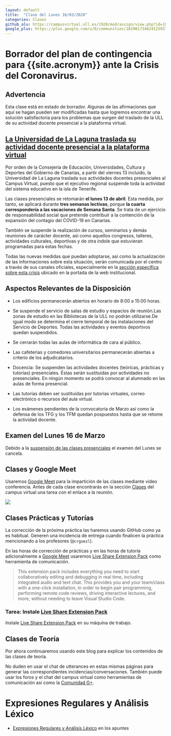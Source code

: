 ```yaml
---
layout: default
title:  "Clase del Lunes 16/03/2020"
categories: Clases
github_alu: https://campusvirtual.ull.es/1920/mod/assign/view.php?id=187733
google_plus: https://plus.google.com/u/0/communities/101901734024125937720
---
```


# Borrador del plan de contingencia para {{site.acronym}} ante la Crisis del Coronavirus. 

## Advertencia

Esta clase está en estado de borrador. Algunas de las afirmaciones 
que aquí se hagan pueden ser modificadas hasta que logremos encontrar una solución satisfactoria para los problemas que surgen del traslado de la ULL de su actividad docente presencial a la plataforma virtual.


## [La Universidad de La Laguna traslada su actividad docente presencial a la plataforma virtual](https://www.ull.es/portal/noticias/2020/ull-traslada-docencia-plataforma-virtual/)

Por orden de la Consejería de Educación, Universidades, Cultura y Deportes del Gobierno de Canarias, a partir del viernes 13 incluido, la Universidad de La Laguna traslada sus actividades docentes presenciales al Campus Virtual, puesto que el ejecutivo regional suspende toda la actividad del sistema educativo en la isla de Tenerife.

Las clases presenciales se retomarán **el lunes 13 de abril**. Esta medida, por tanto, se aplicará durante **tres semanas lectivas**, porque **la cuarta correspondería a las vacaciones de Semana Santa**. Se trata de un ejercicio de responsabilidad social que pretende contribuir a la contención de la expansión del contagio del COVID-19 en Canarias.

También se suspende la realización de cursos, seminarios y demás reuniones de carácter docente, así como aquellos congresos, talleres, actividades culturales, deportivas y de otra índole que estuvieran programadas para estas fechas.

Todas las nuevas medidas que puedan adoptarse, así como la actualización de las informaciones sobre esta situación, serán comunicada por el centro a través de sus canales oficiales, especialmente en la [sección específica sobre esta crisis](https://www.ull.es/coronavirus/) ubicado en la portada de la web institucional.

## Aspectos Relevantes de la Disposición

* Los edificios permanecerán abiertos en horario de 8:00 a 15:00 horas.

* Se suspende el servicio de salas de estudio y espacios de reunión.Las zonas de estudio en las Bibliotecas de la ULL no podrán utilizarse.De igual modo se determina el cierre temporal de las instalaciones del Servicio de Deportes. Todas las actividades y eventos deportivos quedan suspendidos.
* Se cerrarán todas las aulas de informática de cara al público.
* Las cafeterías y comedores universitarios permanecerán abiertas a criterio de los adjudicatarios.
* Docencia:  Se suspenden las actividades docentes (teóricas, prácticas y tutorías) presenciales. Éstas serán
sustituidas por actividades no presenciales. En ningún momento se podrá convocar al alumnado en las
aulas de forma presencial.
* Las tutorías deben ser sustituidas por tutorías virtuales, correo electrónico o recursos del aula virtual.
* Los exámenes pendientes de la convocatoria de Marzo así como la defensa de los TFG y los TFM
quedan pospuestos hasta que se retome la actividad docente.

## Examen del Lunes 16 de Marzo

Debido a la [suspensión de las clases presenciales](https://www.ull.es/portal/noticias/2020/ull-traslada-docencia-plataforma-virtual/) el examen del Lunes se cancela.

## Clases y Google Meet

Usaremos [Google Meet](https://meet.google.com/) para la impartición de las clases mediante video conferencia. Antes de cada clase encontrarás en la sección [Clases](https://campusvirtual.ull.es/1920/course/view.php?id=201911070#section-9) del campus virtual 
una tarea con el enlace a la reunión.

![]({{site.baseurl}}/assets/images/google-meet-example.png)


## Clases Prácticas y Tutorías

La corrección de la próxima práctica las haremos usando GitHub como ya es habitual.
Generen una incidencia de entrega cuando finalicen la práctica mencionando a los profesores (`@crguezl`). 

En las horas de corrección de prácticas y en las horas de tutoría  adicionalmente a [Google Meet](https://meet.google.com/)  usaremos
[Live Share Extension Pack](https://marketplace.visualstudio.com/items?itemName=MS-vsliveshare.vsliveshare-pack) como herramienta de comunicación.

> This extension pack includes everything you need to start collaboratively editing and debugging in real time, including integrated audio and text chat. This provides you and your team/class with a one-click installation, in order to begin pair programming, performing remote code reviews, driving interactive lectures, and more, without needing to leave Visual Studio Code.

### Tarea: Instale [Live Share Extension Pack](https://marketplace.visualstudio.com/items?itemName=MS-vsliveshare.vsliveshare-pack)

Instale [Live Share Extension Pack](https://marketplace.visualstudio.com/items?itemName=MS-vsliveshare.vsliveshare-pack) en su máquina de trabajo.

## Clases de Teoría

Por ahora continuaremos usando este blog para explicar los contenidos de las clases de teoría.

No duden en usar el chat de utterances en estas mismas páginas para generar las correspondientes incidencias/conversaciones. 
También puede usar los foros y el chat del campus virtual como herramientas de comunicación asi como la [Comunidad G+]({{site.google_plus}}).

# Expresiones Regulares y Análisis Léxico

* [Expresiones Regulares y Análisis Léxico](http://localhost:8082/introduccion/tema2-expresiones-regulares-y-analisis-lexico/) en los apuntes

<!--

## Promises

### Promise Chaining

* [Promise Chaining](https://javascript.info/promise-chaining)
* [tema2-async/exercises/promises/promise-chaining/](https://github.com/ULL-MII-SYTWS-1920/ull-mii-sytws-1920.github.io/blob/master/tema2-async/exercises/promises/promise-chaining/)
* [Promises chaining fetch]({{site.baseurl}}/tema2-async/promises-chaining-fetch-example)

### Error handling with promises

* [Error handling with promises](https://javascript.info/promise-error-handling)

```
[~/.../exception-inside-promise(master)]$ pwd -P
/Users/casiano/campus-virtual/1920/pl1920/apuntes/tema1-introduccion-a-javascript/event-loop/exercises/promises/exception-inside-promise
```

[Exercises: Exceptions and Promises](https://github.com/ULL-MII-SYTWS-1920/ull-mii-sytws-1920.github.io/tree/master/tema2-async/exercises/promises/exception-inside-promise)

### Promise API

* [Promise API](https://javascript.info/promise-api)

## Práctica: p3-t2-handling-events

* [Descripción de la Práctica]({{site.baseurl}}/tema2-async/practicas/p3-t2-handling-events/index.html)

## Node.js EventEmitters

* [Node.js EventEmitters]({{site.baseurl}}/tema2-async/event-emitter.html)

## Streams

* [Streams]({{site.baseurl}}/tema1-introduccion/streams)

## Processes

* [Node.js Child Processes]({{site.baseurl}}/tema2-async/processes)

-->